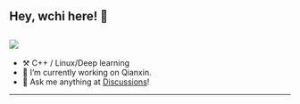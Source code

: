 ## Hey, wchi here! :wave:

## ![](https://github-readme-stats.vercel.app/api?username=wchi-123)

-   :hammer_and_pick: C++ / Linux/Deep learning
-   :seedling: I’m currently working on Qianxin.
-   :thought_balloon: Ask me anything at [Discussions](https://github.com/ouuan/ouuan/discussions/new)!

---

